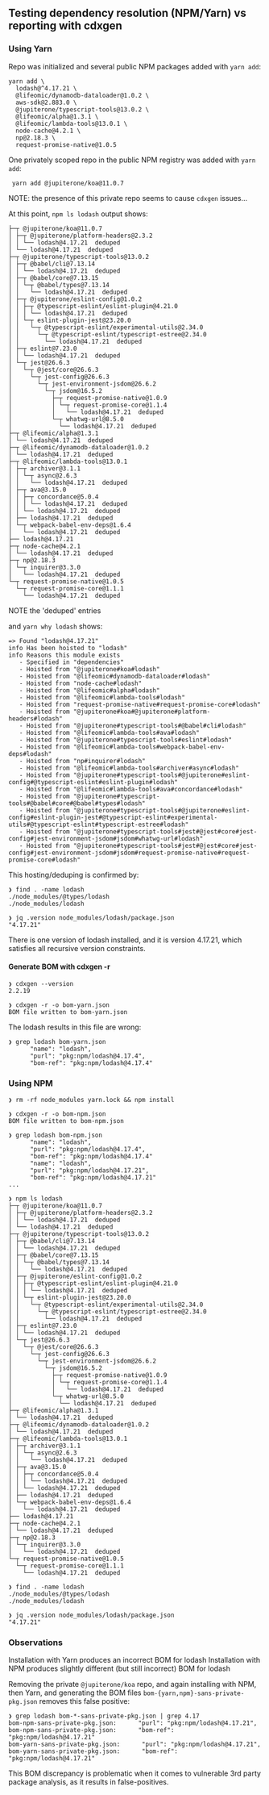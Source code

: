 ## Testing dependency resolution (NPM/Yarn) vs reporting with cdxgen

### Using Yarn

Repo was initialized and several public NPM packages added with `yarn add`:
```
yarn add \
  lodash@^4.17.21 \
  @lifeomic/dynamodb-dataloader@1.0.2 \
  aws-sdk@2.883.0 \
  @jupiterone/typescript-tools@13.0.2 \
  @lifeomic/alpha@1.3.1 \
  @lifeomic/lambda-tools@13.0.1 \
  node-cache@4.2.1 \
  np@2.18.3 \
  request-promise-native@1.0.5
```

One privately scoped repo in the public NPM registry was added with `yarn add`:
```
 yarn add @jupiterone/koa@11.0.7
```

NOTE: the presence of this private repo seems to cause `cdxgen` issues...

At this point, `npm ls lodash` output shows:
```
├─┬ @jupiterone/koa@11.0.7
│ ├─┬ @jupiterone/platform-headers@2.3.2
│ │ └── lodash@4.17.21  deduped
│ └── lodash@4.17.21  deduped
├─┬ @jupiterone/typescript-tools@13.0.2
│ ├─┬ @babel/cli@7.13.14
│ │ └── lodash@4.17.21  deduped
│ ├─┬ @babel/core@7.13.15
│ │ └─┬ @babel/types@7.13.14
│ │   └── lodash@4.17.21  deduped
│ ├─┬ @jupiterone/eslint-config@1.0.2
│ │ ├─┬ @typescript-eslint/eslint-plugin@4.21.0
│ │ │ └── lodash@4.17.21  deduped
│ │ └─┬ eslint-plugin-jest@23.20.0
│ │   └─┬ @typescript-eslint/experimental-utils@2.34.0
│ │     └─┬ @typescript-eslint/typescript-estree@2.34.0
│ │       └── lodash@4.17.21  deduped
│ ├─┬ eslint@7.23.0
│ │ └── lodash@4.17.21  deduped
│ └─┬ jest@26.6.3
│   └─┬ @jest/core@26.6.3
│     └─┬ jest-config@26.6.3
│       └─┬ jest-environment-jsdom@26.6.2
│         └─┬ jsdom@16.5.2
│           ├─┬ request-promise-native@1.0.9
│           │ └─┬ request-promise-core@1.1.4
│           │   └── lodash@4.17.21  deduped
│           └─┬ whatwg-url@8.5.0
│             └── lodash@4.17.21  deduped
├─┬ @lifeomic/alpha@1.3.1
│ └── lodash@4.17.21  deduped
├─┬ @lifeomic/dynamodb-dataloader@1.0.2
│ └── lodash@4.17.21  deduped
├─┬ @lifeomic/lambda-tools@13.0.1
│ ├─┬ archiver@3.1.1
│ │ └─┬ async@2.6.3
│ │   └── lodash@4.17.21  deduped
│ ├─┬ ava@3.15.0
│ │ ├─┬ concordance@5.0.4
│ │ │ └── lodash@4.17.21  deduped
│ │ └── lodash@4.17.21  deduped
│ ├── lodash@4.17.21  deduped
│ └─┬ webpack-babel-env-deps@1.6.4
│   └── lodash@4.17.21  deduped
├── lodash@4.17.21
├─┬ node-cache@4.2.1
│ └── lodash@4.17.21  deduped
├─┬ np@2.18.3
│ └─┬ inquirer@3.3.0
│   └── lodash@4.17.21  deduped
└─┬ request-promise-native@1.0.5
  └─┬ request-promise-core@1.1.1
    └── lodash@4.17.21  deduped
```

NOTE the 'deduped' entries

and `yarn why lodash` shows:

```
=> Found "lodash@4.17.21"
info Has been hoisted to "lodash"
info Reasons this module exists
   - Specified in "dependencies"
   - Hoisted from "@jupiterone#koa#lodash"
   - Hoisted from "@lifeomic#dynamodb-dataloader#lodash"
   - Hoisted from "node-cache#lodash"
   - Hoisted from "@lifeomic#alpha#lodash"
   - Hoisted from "@lifeomic#lambda-tools#lodash"
   - Hoisted from "request-promise-native#request-promise-core#lodash"
   - Hoisted from "@jupiterone#koa#@jupiterone#platform-headers#lodash"
   - Hoisted from "@jupiterone#typescript-tools#@babel#cli#lodash"
   - Hoisted from "@lifeomic#lambda-tools#ava#lodash"
   - Hoisted from "@jupiterone#typescript-tools#eslint#lodash"
   - Hoisted from "@lifeomic#lambda-tools#webpack-babel-env-deps#lodash"
   - Hoisted from "np#inquirer#lodash"
   - Hoisted from "@lifeomic#lambda-tools#archiver#async#lodash"
   - Hoisted from "@jupiterone#typescript-tools#@jupiterone#eslint-config#@typescript-eslint#eslint-plugin#lodash"
   - Hoisted from "@lifeomic#lambda-tools#ava#concordance#lodash"
   - Hoisted from "@jupiterone#typescript-tools#@babel#core#@babel#types#lodash"
   - Hoisted from "@jupiterone#typescript-tools#@jupiterone#eslint-config#eslint-plugin-jest#@typescript-eslint#experimental-utils#@typescript-eslint#typescript-estree#lodash"
   - Hoisted from "@jupiterone#typescript-tools#jest#@jest#core#jest-config#jest-environment-jsdom#jsdom#whatwg-url#lodash"
   - Hoisted from "@jupiterone#typescript-tools#jest#@jest#core#jest-config#jest-environment-jsdom#jsdom#request-promise-native#request-promise-core#lodash"
```

This hosting/deduping is confirmed by:

```
❯ find . -name lodash
./node_modules/@types/lodash
./node_modules/lodash

❯ jq .version node_modules/lodash/package.json
"4.17.21"
```

There is one version of lodash installed, and it is version 4.17.21, which
satisfies all recursive version constraints.

#### Generate BOM with cdxgen -r

```
❯ cdxgen --version
2.2.19

❯ cdxgen -r -o bom-yarn.json
BOM file written to bom-yarn.json
```

The lodash results in this file are wrong:

```
❯ grep lodash bom-yarn.json
      "name": "lodash",
      "purl": "pkg:npm/lodash@4.17.4",
      "bom-ref": "pkg:npm/lodash@4.17.4"
```

### Using NPM

```
❯ rm -rf node_modules yarn.lock && npm install

❯ cdxgen -r -o bom-npm.json
BOM file written to bom-npm.json

❯ grep lodash bom-npm.json
      "name": "lodash",
      "purl": "pkg:npm/lodash@4.17.4",
      "bom-ref": "pkg:npm/lodash@4.17.4"
      "name": "lodash",
      "purl": "pkg:npm/lodash@4.17.21",
      "bom-ref": "pkg:npm/lodash@4.17.21"
...

❯ npm ls lodash
├─┬ @jupiterone/koa@11.0.7
│ ├─┬ @jupiterone/platform-headers@2.3.2
│ │ └── lodash@4.17.21  deduped
│ └── lodash@4.17.21  deduped
├─┬ @jupiterone/typescript-tools@13.0.2
│ ├─┬ @babel/cli@7.13.14
│ │ └── lodash@4.17.21  deduped
│ ├─┬ @babel/core@7.13.15
│ │ └─┬ @babel/types@7.13.14
│ │   └── lodash@4.17.21  deduped
│ ├─┬ @jupiterone/eslint-config@1.0.2
│ │ ├─┬ @typescript-eslint/eslint-plugin@4.21.0
│ │ │ └── lodash@4.17.21  deduped
│ │ └─┬ eslint-plugin-jest@23.20.0
│ │   └─┬ @typescript-eslint/experimental-utils@2.34.0
│ │     └─┬ @typescript-eslint/typescript-estree@2.34.0
│ │       └── lodash@4.17.21  deduped
│ ├─┬ eslint@7.23.0
│ │ └── lodash@4.17.21  deduped
│ └─┬ jest@26.6.3
│   └─┬ @jest/core@26.6.3
│     └─┬ jest-config@26.6.3
│       └─┬ jest-environment-jsdom@26.6.2
│         └─┬ jsdom@16.5.2
│           ├─┬ request-promise-native@1.0.9
│           │ └─┬ request-promise-core@1.1.4
│           │   └── lodash@4.17.21  deduped
│           └─┬ whatwg-url@8.5.0
│             └── lodash@4.17.21  deduped
├─┬ @lifeomic/alpha@1.3.1
│ └── lodash@4.17.21  deduped
├─┬ @lifeomic/dynamodb-dataloader@1.0.2
│ └── lodash@4.17.21  deduped
├─┬ @lifeomic/lambda-tools@13.0.1
│ ├─┬ archiver@3.1.1
│ │ └─┬ async@2.6.3
│ │   └── lodash@4.17.21  deduped
│ ├─┬ ava@3.15.0
│ │ ├─┬ concordance@5.0.4
│ │ │ └── lodash@4.17.21  deduped
│ │ └── lodash@4.17.21  deduped
│ ├── lodash@4.17.21  deduped
│ └─┬ webpack-babel-env-deps@1.6.4
│   └── lodash@4.17.21  deduped
├── lodash@4.17.21
├─┬ node-cache@4.2.1
│ └── lodash@4.17.21  deduped
├─┬ np@2.18.3
│ └─┬ inquirer@3.3.0
│   └── lodash@4.17.21  deduped
└─┬ request-promise-native@1.0.5
  └─┬ request-promise-core@1.1.1
    └── lodash@4.17.21  deduped

❯ find . -name lodash
./node_modules/@types/lodash
./node_modules/lodash

❯ jq .version node_modules/lodash/package.json
"4.17.21"
```

### Observations

Installation with Yarn produces an incorrect BOM for lodash
Installation with NPM produces slightly different (but still incorrect) BOM for
lodash

Removing the private `@jupiterone/koa` repo, and again installing with NPM, then
Yarn, and generating the BOM files `bom-{yarn,npm}-sans-private-pkg.json`
removes this false positive:

```
❯ grep lodash bom-*-sans-private-pkg.json | grep 4.17
bom-npm-sans-private-pkg.json:      "purl": "pkg:npm/lodash@4.17.21",
bom-npm-sans-private-pkg.json:      "bom-ref": "pkg:npm/lodash@4.17.21"
bom-yarn-sans-private-pkg.json:      "purl": "pkg:npm/lodash@4.17.21",
bom-yarn-sans-private-pkg.json:      "bom-ref": "pkg:npm/lodash@4.17.21"
```

This BOM discrepancy is problematic when it comes to vulnerable 3rd party
package analysis, as it results in false-positives.
